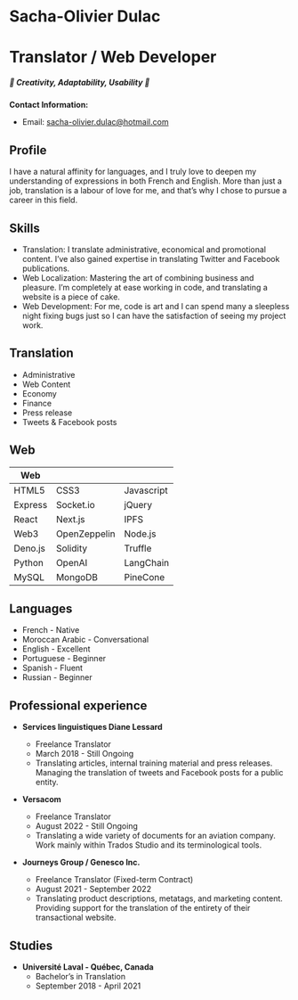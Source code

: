# Sacha-Olivier Dulac
# Translator / Web Developer

##### 🌟 Creativity, Adaptability, Usability  🌟

**Contact Information:**
- Email: [sacha-olivier.dulac@hotmail.com](mailto:sacha-olivier.dulac@hotmail.com)

## Profile
I have a natural affinity for languages, and I truly love to deepen my understanding of expressions in both French and English. More than just a job, translation is a labour of love for me, and that’s why I chose to pursue a career in this field.

## Skills
- Translation: I translate administrative, economical and promotional content. I’ve also gained expertise in translating Twitter and Facebook publications.
- Web Localization: Mastering the art of combining business and pleasure. I’m completely at ease working in code, and translating a website is a piece of cake.
- Web Development: For me, code is art and I can spend many a sleepless night fixing bugs just so I can have the satisfaction of seeing my project work.

## Translation
- Administrative
- Web Content
- Economy
- Finance
- Press release
- Tweets & Facebook posts

## Web


| Web        |                   |                  |
|------------|-------------------|------------------|
| HTML5      | CSS3              | Javascript       |
| Express    | Socket.io         | jQuery           |
| React      | Next.js           | IPFS             |
| Web3       | OpenZeppelin      | Node.js          |
| Deno.js    | Solidity          | Truffle          |
| Python    | OpenAI          | LangChain          |
| MySQL    | MongoDB          | PineCone          |

## Languages
- French - Native
- Moroccan Arabic - Conversational
- English - Excellent
- Portuguese - Beginner
- Spanish - Fluent
- Russian - Beginner

## Professional experience
- **Services linguistiques Diane Lessard**
  - Freelance Translator
  - March 2018 - Still Ongoing
  - Translating articles, internal training material and press releases. Managing the translation of tweets and Facebook posts for a public entity.

- **Versacom**
  - Freelance Translator
  - August 2022 - Still Ongoing
  - Translating a wide variety of documents for an aviation company. Work mainly within Trados Studio and its terminological tools.

- **Journeys Group / Genesco Inc.**
  - Freelance Translator (Fixed-term Contract)
  - August 2021 - September 2022
  - Translating product descriptions, metatags, and marketing content. Providing support for the translation of the entirety of their transactional website.

## Studies
- **Université Laval - Québec, Canada**
  - Bachelor’s in Translation
  - September 2018 - April 2021


